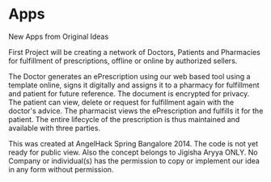 Apps
====

New Apps from Original Ideas

First Project will be creating a network of Doctors, Patients and Pharmacies for fulfillment of prescriptions, offline or online by authorized sellers.

The Doctor generates an ePrescription using our web based tool using a template online, signs it digitally and assigns it to a  pharmacy for fulfillment and patient for future reference. The document is encrypted for privacy.
The patient can view, delete or request for fulfillment again with the doctor's advice.
The pharmacist views the ePrescription and fulfills it for the patient.
The entire lifecycle of the prescription is thus maintained and available with three parties.

This was created at AngelHack Spring Bangalore 2014. The code is not yet ready for public view. Also the concept belongs to Jigisha Aryya ONLY. No Company or individual(s) has the permission to copy or implement our idea in any form without permission.
